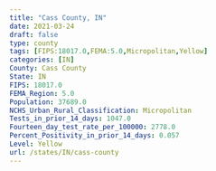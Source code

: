 ```yaml
---
title: "Cass County, IN"
date: 2021-03-24
draft: false
type: county
tags: [FIPS:18017.0,FEMA:5.0,Micropolitan,Yellow]
categories: [IN]
County: Cass County
State: IN
FIPS: 18017.0
FEMA_Region: 5.0
Population: 37689.0
NCHS_Urban_Rural_Classification: Micropolitan
Tests_in_prior_14_days: 1047.0
Fourteen_day_test_rate_per_100000: 2778.0
Percent_Positivity_in_prior_14_days: 0.057
Level: Yellow
url: /states/IN/cass-county
---
```




